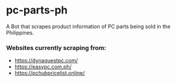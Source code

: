 # pc-parts-ph
A Bot that scrapes product information of PC parts being sold in the Philippines.

### Websites currently scraping from:
- https://dynaquestpc.com/
- https://easypc.com.ph/
- https://pchubpricelist.online/
